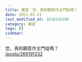 ```yaml
---
title: 複習：您，真的願意作主門徒嗎？
date: 2021-03-21
last_modified_at: 1616335200
category: 複習
tags: []
sidebar: 
---
```


<p>您，真的願意作主門徒嗎？<br/>
<a href="/posts/269191332" target="_blank">/posts/269191332</a></p>
<p> </p>
